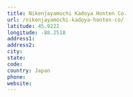 ```yaml
---
title: Nikenjayamochi Kadoya Honten Co.
url: /nikenjayamochi-kadoya-honten-co/
latitude: 45.9222
longitude: -88.2518
address1: 
address2: 
city: 
state: 
code: 
country: Japan
phone: 
website: 
---
```


